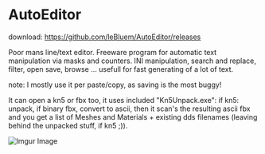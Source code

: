 # AutoEditor

download: https://github.com/leBluem/AutoEditor/releases

Poor mans line/text editor. Freeware program for automatic text manipulation via masks and counters. INI manipulation, search and replace, filter, open save, browse ... usefull for fast generating of a lot of text. 

note: I mostly use it per paste/copy, as saving is the most buggy!

It can open a kn5 or fbx too, it uses included "Kn5Unpack.exe":
if kn5: unpack, if binary fbx, convert to ascii,
then it scan's the resulting ascii fbx and you get a list of Meshes and Materials + existing dds filenames (leaving behind the unpacked stuff, if kn5 ;)).

![Imgur Image](https://i.imgur.com/QkPoZCN.png)
